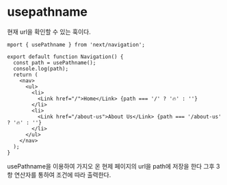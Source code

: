 # usepathname

현재 url을 확인할 수 있는 훅이다.

```tsx
mport { usePathname } from 'next/navigation';

export default function Navigation() {
  const path = usePathname();
  console.log(path);
  return (
    <nav>
      <ul>
        <li>
          <Link href="/">Home</Link> {path === '/' ? '🔥' : ''}
        </li>
        <li>
          <Link href="/about-us">About Us</Link> {path === '/about-us' ? '🔥' : ''}
        </li>
      </ul>
    </nav>
  );
}
```

usePathname을 이용하여 가지오 온 현제 페이지의 url을 path에 저장을 한다 그후 3항 연산자를 통하여 조건에 따라 출력한다.

